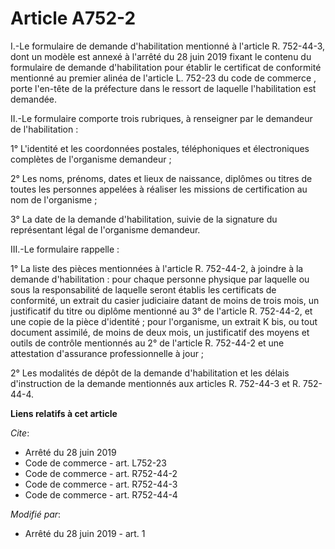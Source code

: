 # Article A752-2

I.-Le formulaire de demande d'habilitation mentionné à l'article R. 752-44-3, dont un modèle est annexé à l'arrêté du 28 juin
2019 fixant le contenu du formulaire de demande d'habilitation pour établir le certificat de conformité mentionné au  premier
alinéa de l'article L. 752-23 du code de commerce , porte l'en-tête de la préfecture dans le ressort de laquelle
l'habilitation est demandée. 

II.-Le formulaire comporte trois rubriques, à renseigner par le demandeur de l'habilitation : 

1° L'identité et les coordonnées postales, téléphoniques et électroniques complètes de l'organisme demandeur ; 

2° Les noms, prénoms, dates et lieux de naissance, diplômes ou titres de toutes les personnes appelées à réaliser les
missions de certification au nom de l'organisme ; 

3° La date de la demande d'habilitation, suivie de la signature du représentant légal de l'organisme demandeur. 

III.-Le formulaire rappelle : 

1° La liste des pièces mentionnées à l'article R. 752-44-2, à joindre à la demande d'habilitation : pour chaque personne
physique par laquelle ou sous la responsabilité de laquelle seront établis les certificats de conformité, un extrait du
casier judiciaire datant de moins de trois mois, un justificatif du titre ou diplôme mentionné au 3° de l'article R.
752-44-2, et une copie de la pièce d'identité ; pour l'organisme, un extrait K bis, ou tout document assimilé, de moins de
deux mois, un justificatif des moyens et outils de contrôle mentionnés au 2° de l'article R. 752-44-2 et une attestation
d'assurance professionnelle à jour ; 

2° Les modalités de dépôt de la demande d'habilitation et les délais d'instruction de la demande mentionnés aux articles R.
752-44-3 et R. 752-44-4.

**Liens relatifs à cet article**

_Cite_:

  - Arrêté du 28 juin 2019
  - Code de commerce - art. L752-23
  - Code de commerce - art. R752-44-2
  - Code de commerce - art. R752-44-3
  - Code de commerce - art. R752-44-4

_Modifié par_:

  - Arrêté du 28 juin 2019 - art. 1

